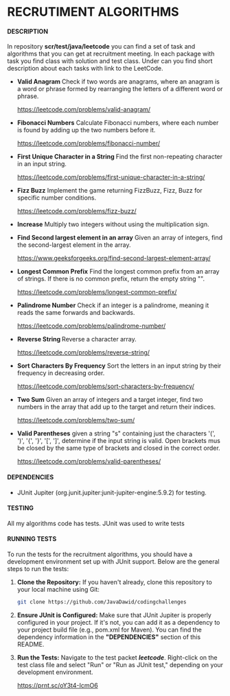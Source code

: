 # RECRUTIMENT ALGORITHMS #

#### DESCRIPTION ####
In repository **scr/test/java/leetcode** you can find a set of task and algorithms that you can get at recruitment meeting. In each package with task you find class with solution and test class. Under can you find short description about each tasks with link to the LeetCode.


-  <b> Valid Anagram </b>
Check if two words are anagrams, where an anagram is a word or phrase formed by rearranging the letters of a different word or phrase.

    https://leetcode.com/problems/valid-anagram/


- **Fibonacci Numbers**
  Calculate Fibonacci numbers, where each number is found by adding up the two numbers before it.

    https://leetcode.com/problems/fibonacci-number/

- <b> First Unique Character in a String </b>
 Find the first non-repeating character in an input string.

  https://leetcode.com/problems/first-unique-character-in-a-string/

- **Fizz Buzz**
  Implement the game returning FizzBuzz, Fizz, Buzz for specific number conditions.

  https://leetcode.com/problems/fizz-buzz/


- **Increase**
Multiply two integers without using the multiplication sign.


- **Find Second largest element in an array**
Given an array of integers, find the second-largest element in the array.

  https://www.geeksforgeeks.org/find-second-largest-element-array/

- **Longest Common Prefix**
 Find the longest common prefix from an array of strings. If there is no common prefix, return the empty string "".

  https://leetcode.com/problems/longest-common-prefix/


- <b>Palindrome Number</b>
  Check if an integer is a palindrome, meaning it reads the same forwards and backwards.

   https://leetcode.com/problems/palindrome-number/


  
- <b> Reverse String </b>
Reverse a character array.

    https://leetcode.com/problems/reverse-string/


- **Sort Characters By Frequency**
 Sort the letters in an input string by their frequency in decreasing order.

    https://leetcode.com/problems/sort-characters-by-frequency/

- <b>Two Sum</b>
Given an array of integers and a target integer, find two numbers in the array that add up to the target and return their indices.

  https://leetcode.com/problems/two-sum/

- **Valid Parentheses**
given a string "s" containing just the characters '(', ')', '{', '}', '[', ']', determine if the input string is valid. Open brackets mus be closed by the same type of brackets and closed in the correct order.

  https://leetcode.com/problems/valid-parentheses/

#### DEPENDENCIES ####

- JUnit Jupiter (org.junit.jupiter:junit-jupiter-engine:5.9.2) for testing.


#### TESTING ####

All my algorithms code has tests. JUnit was used to write tests 


#### RUNNING TESTS ####

To run the tests for the recruitment algorithms, you should have a development environment set up with JUnit support. Below are the general steps to run the tests:

1. **Clone the Repository:** If you haven't already, clone this repository to your local machine using Git:

   ```bash
   git clone https://github.com/JavaDawid/codingchallenges
   
2. **Ensure JUnit is Configured:** Make sure that JUnit Jupiter is properly configured in your project. If it's not, you can add it as a dependency to your project build file (e.g., pom.xml for Maven). You can find the dependency information in the **"DEPENDENCIES"** section of this README.

3. **Run the Tests:** Navigate to the test packet <b><i>leetcode</i></b>. Right-click on the test class file and select "Run" or "Run as JUnit test," depending on your development environment.


   https://prnt.sc/oY3t4-IcmO6
   
